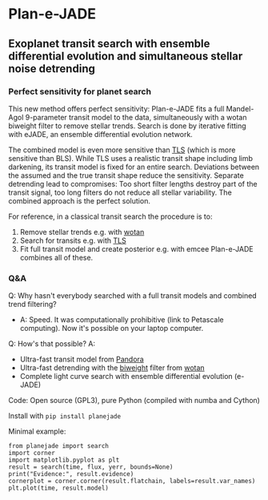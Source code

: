 Plan-e-JADE
====================


## Exoplanet transit search with ensemble differential evolution and simultaneous stellar noise detrending

### Perfect sensitivity for planet search
This new method offers perfect sensitivity: Plan-e-JADE fits a full Mandel-Agol 9-parameter transit model to the data, simultaneously with a wotan biweight filter to remove stellar trends. Search is done by iterative fitting with eJADE, an ensemble differential evolution network.

The combined model is even more sensitive than [TLS](https://github.com/hippke/tls) (which is more sensitive than BLS). While TLS uses a realistic transit shape including limb darkening, its transit model is fixed for an entire search. Deviations between the assumed and the true transit shape reduce the sensitivity. Separate detrending lead to compromises: Too short filter lengths destroy part of the transit signal, too long filters do not reduce all stellar variability. The combined approach is the perfect solution. 

For reference, in a classical transit search the procedure is to:
1. Remove stellar trends e.g. with [wotan](https://github.com/hippke/wotan)
2. Search for transits e.g. with [TLS](https://github.com/hippke/tls)
3. Fit full transit model and create posterior e.g. with emcee
Plan-e-JADE combines all of these.

### Q&A
Q: Why hasn't everybody searched with a full transit models and combined trend filtering?
- A: Speed. It was computationally prohibitive (link to Petascale computing). Now it's possible on your laptop computer.

Q: How's that possible? A:
- Ultra-fast transit model from [Pandora](https://github.com/hippke/pandora)
- Ultra-fast detrending with the [biweight](https://github.com/hippke/wotan/blob/master/tutorials/02%20Sliders.ipynb) filter from [wotan](https://github.com/hippke/wotan)
- Complete light curve search with ensemble differential evolution (e-JADE) 

Code: Open source (GPL3), pure Python (compiled with numba and Cython)

Install with ``pip install planejade``

Minimal example:

```
from planejade import search
import corner
import matplotlib.pyplot as plt
result = search(time, flux, yerr, bounds=None)
print("Evidence:", result.evidence)
cornerplot = corner.corner(result.flatchain, labels=result.var_names)
plt.plot(time, result.model)
```


